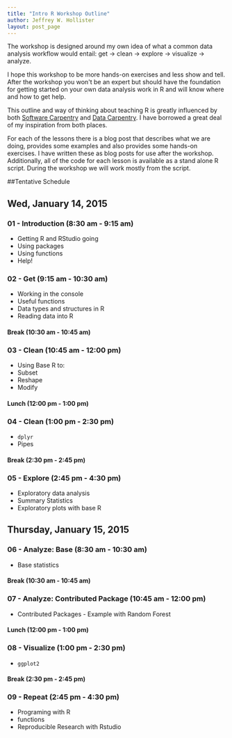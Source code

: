 ```yaml
---
title: "Intro R Workshop Outline"
author: Jeffrey W. Hollister
layout: post_page
---
```


The workshop is designed around my own idea of what a common data analysis workflow would entail: get -> clean -> explore -> visualize -> analyze.  

I hope this workshop to be more hands-on exercises and less show and tell.  After the workshop you won't be an expert but should have the foundation for getting started on your own data analysis work in R and will know where and how to get help. 

This outline and way of thinking about teaching R is greatly influenced by both [Software Carpentry](software-carpentry.org) and [Data Carpentry](http://datacarpentry.org/).  I have borrowed a great deal of my inspiration from both places.

For each of the lessons there is a blog post that describes what we are doing, provides some examples and also provides some hands-on exercises.  I have written these as blog posts for use after the workshop.  Additionally, all of the code for each lesson is available as a stand alone R script.  During the workshop we will work mostly from the script.  

##Tentative Schedule

## Wed, January 14, 2015

### 01 - Introduction (8:30 am - 9:15 am)
- Getting R and RStudio going
- Using packages
- Using functions
- Help!

### 02 - Get (9:15 am - 10:30 am)
- Working in the console
- Useful functions
- Data types and structures in R
- Reading data into R

#### Break (10:30 am - 10:45 am)

### 03 - Clean (10:45 am - 12:00 pm)
- Using Base R to: 
 - Subset
 - Reshape
 - Modify

#### Lunch (12:00 pm - 1:00 pm)

### 04 - Clean (1:00 pm - 2:30 pm)
- `dplyr`  
- Pipes

#### Break (2:30 pm - 2:45 pm)

### 05 - Explore (2:45 pm - 4:30 pm)
- Exploratory data analysis
- Summary Statistics
- Exploratory plots with base R

## Thursday, January 15, 2015

### 06 - Analyze: Base (8:30 am - 10:30 am)
- Base statistics

#### Break (10:30 am - 10:45 am)

### 07 - Analyze: Contributed Package (10:45 am - 12:00 pm)
- Contributed Packages - Example with Random Forest

#### Lunch (12:00 pm - 1:00 pm)

### 08 - Visualize (1:00 pm - 2:30 pm)
- `ggplot2`

#### Break (2:30 pm - 2:45 pm)

### 09 - Repeat (2:45 pm - 4:30 pm)
- Programing with R
- functions
- Reproducible Research with Rstudio 
